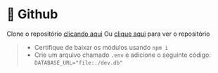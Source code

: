 # 🛜 Github
Clone o repositório [clicando aqui](https://github.com/ArthuPereira/projeto.git)
Ou [clique aqui](https://github.com/ArthuPereira/Aulas) para ver o repositório

> - Certifique de baixar os módulos usando `npm i`
> - Crie um arquivo chamado `.env` e adicione o seguinte código: `DATABASE_URL="file:./dev.db"`


